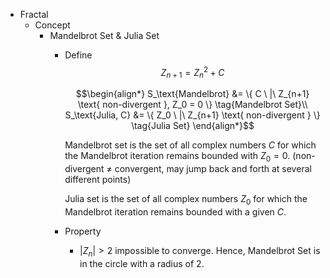 * Fractal
  - Concept 
    * Mandelbrot Set & Julia Set
      - Define  
        $$Z_{n+1} = Z_n^2 + C$$
        
        $$\begin{align*}
          S_\text{Mandelbrot} &= \{ C \ |\ Z_{n+1} \text{ non-divergent }, Z_0 = 0 \}  \tag{Mandelbrot Set}\\
          S_\text{Julia, C} &= \{ Z_0 \ |\ Z_{n+1} \text{ non-divergent } \}  \tag{Julia Set}
        \end{align*}$$  
        
        Mandelbrot set is the set of all complex numbers $C$ for which the Mandelbrot iteration remains bounded with $Z_0 = 0$. (non-divergent $\neq$ convergent, may jump back and forth at several different points)

        Julia set is the set of all complex numbers $Z_0$ for which the Mandelbrot iteration remains bounded with a given $C$.

      - Property
        - $|Z_n|>2$ impossible to converge. Hence, Mandelbrot Set is in the circle with a radius of 2.
